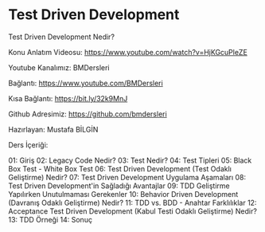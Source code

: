 # Test Driven Development
Test Driven Development Nedir?

Konu Anlatım Videosu: https://www.youtube.com/watch?v=HjKGcuPleZE

Youtube Kanalımız: BMDersleri

Bağlantı: https://www.youtube.com/BMDersleri​

Kısa Bağlantı: https://bit.ly/32k9MnJ

Github Adresimiz: https://github.com/bmdersleri

Hazırlayan: Mustafa BİLGİN

Ders İçeriği:

01: Giriş
02: Legacy Code Nedir?
03: Test Nedir?
04: Test Tipleri
05: Black Box Test - White Box Test
06: Test Driven Development (Test Odaklı Geliştirme) Nedir?
07: Test Driven Development Uygulama Aşamaları
08: Test Driven Development'in Sağladığı Avantajlar
09: TDD Geliştirme Yapılırken Unutulmaması Gerekenler
10: Behavior Driven Development (Davranış Odaklı Geliştirme) Nedir?
11: TDD vs. BDD - Anahtar Farklılıklar
12: Acceptance Test Driven Development (Kabul Testi Odaklı Geliştirme) Nedir?
13: TDD Örneği
14: Sonuç
